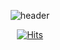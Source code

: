 <div align="center">

![header](https://capsule-render.vercel.app/api?type=cylinder&color=E18AAA&height=300&section=header&text=metamoong🫠&fontColor=ffffff&animation=fadeIn&fontSize=80)
  
[![Hits](https://hits.seeyoufarm.com/api/count/incr/badge.svg?url=https%3A%2F%2Fgithub.com%2Fmetamoong&count_bg=%23365DAA&title_bg=%23E2D9C7&icon=smugmug.svg&icon_color=%23365DAA&title=hits&edge_flat=false)](https://hits.seeyoufarm.com)
  
</div>
